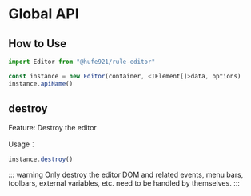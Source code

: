 # Global API

## How to Use

```javascript
import Editor from "@hufe921/rule-editor"

const instance = new Editor(container, <IElement[]>data, options)
instance.apiName()
```

## destroy

Feature: Destroy the editor

Usage：

```javascript
instance.destroy()
```

::: warning
Only destroy the editor DOM and related events, menu bars, toolbars, external variables, etc. need to be handled by themselves.
:::
